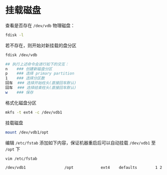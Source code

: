 # 挂载磁盘

查看是否存在 `/dev/vdb` 物理磁盘：

```bash
fdisk -l
```

若不存在，则开始对新挂载的盘分区

```bash
fdisk /dev/vdb

## 执行上述命令会进行如下的交互：
n    ### 创建新磁盘分区
p    ### 选择 primary partition
1    ### 选择分区数
回车  ### 选择开始柱头(直接回车默认)
回车  ### 选择结束柱头(直接回车默认)
w    ### 保存
```

格式化磁盘分区

```bash
mkfs -t ext4 -c /dev/vdb1
```

挂载磁盘

```bash
mount /dev/vdb1/opt
```

编辑 `/etc/fstab` 添加如下内容，保证机器重启后可以自动挂载 `/dev/vdb1` 至 `/opt` 下

```bash
vim /etc/fstab

/dev/vdb1                 /opt            ext4    defaults        1 2
```